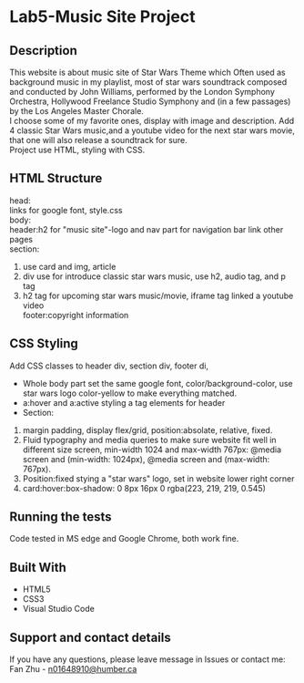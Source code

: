 Lab5-Music Site Project
====
Description
----
This website is about music site of Star Wars Theme which Often used as background music in my playlist, most of star wars soundtrack composed and conducted by John Williams, performed by the London Symphony Orchestra, Hollywood Freelance Studio Symphony and (in a few passages) by the Los Angeles Master Chorale.</br>
I choose some of my favorite ones, display with image and description. Add 4 classic Star Wars music,and a youtube video for the next star wars movie, that one will also release a soundtrack for sure.</br>
Project use HTML, styling with CSS.</br>

HTML Structure
---
head:</br>
links for google font, style.css </br>
body:</br>
header:h2 for "music site"-logo and nav part for navigation bar link other pages </br>
section:</br>
1. use card and img, article </br>
2. div use for introduce classic star wars music, use h2, audio tag, and p tag</br>
3. h2 tag for upcoming star wars music/movie, iframe tag linked a youtube video</br>
footer:copyright information</br>

CSS Styling
----
Add CSS classes to header div, section div, footer di, 
* Whole body part set the same google font, color/background-color, use star wars logo color-yellow to make everything matched.</br>
* a:hover and a:active styling a tag elements for header</br>
* Section:
1. margin padding, display flex/grid, position:absolate, relative, fixed.</br>
2. Fluid typography and media queries to make sure website fit well in different size screen, min-width 1024 and max-width 767px: @media screen and (min-width: 1024px), @media screen and (max-width: 767px).</br>
3. Position:fixed stying a "star wars" logo, set in website lower right corner</be>
4. card:hover:box-shadow: 0 8px 16px 0 rgba(223, 219, 219, 0.545) </br>

Running the tests
----
Code tested in MS edge and Google Chrome, both work fine.


Built With
----
* HTML5
* CSS3
* Visual Studio Code

Support and contact details
----
If you have any questions, please leave message in Issues or contact me: Fan Zhu - n01648910@humber.ca
